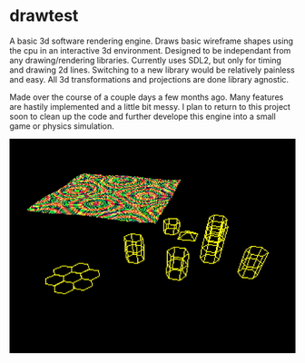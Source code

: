 # drawtest
 A basic 3d software rendering engine. Draws basic wireframe shapes using the cpu in an interactive 3d environment. Designed to be independant from any drawing/rendering libraries. Currently uses SDL2, but only for timing and drawing 2d lines. Switching to a new library would be relatively painless and easy. All 3d transformations and projections are done library agnostic.

 Made over the course of a couple days a few months ago. Many features are hastily implemented and a little bit messy. I plan to return to this project soon to clean up the code and further develope this engine into a small game or physics simulation.

![drawtest](/media/drawtest.gif)